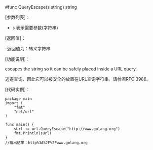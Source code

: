 #func QueryEscape(s string) string

[参数列表]：

- s 表示需要参数(字符串) 

[返回值]：

-返回值为：转义字符串

[功能说明]：

escapes the string so it can be safely placed inside a URL query.

逃避查询，因此它可以被安全的放置在URL查询字符串。请参阅RFC 3986。

[代码实例]：

	package main	
	import (
		"fmt"
		"net/url"
	)
	
	func main() {
		sUrl := url.QueryEscape("http://www.golang.org")
		fmt.Println(sUrl)
	}
	//输出结果：http%3A%2F%2Fwww.golang.org

